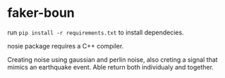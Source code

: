 # faker-boun

run ```pip install -r requirements.txt``` to install dependecies.

nosie package requires a C++ compiler.

Creating noise using gaussian and perlin noise, also creting a signal that mimics an earthquake event. Able return both individualy and together.

